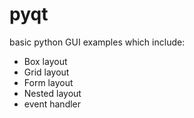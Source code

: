 # pyqt
basic python GUI examples which include:

* Box layout
* Grid layout
* Form layout
* Nested layout
* event handler
